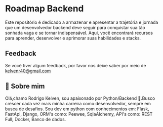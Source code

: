 
# Roadmap Backend

Este repositório é dedicado a armazenar e apresentar a trajetória e jornada que um desenvolvedor backend deve seguir para conquistar sua tão sonhada vaga e se tornar indispensável. 
Aqui, você encontrará recursos para aprender, desenvolver e aprimorar suas habilidades e stacks.

## Feedback

Se você tiver algum feedback, por favor nos deixe saber por meio de kelvenr40@gmail.com


## 🚀 Sobre mim
Olá,chamo Rodrigo Kelven, sou apaixonado por Python/Backend 🐍.Busco crescer cada vez mais minha carreira como desenvolvedor, sempre em busca de desafios.
Sou dev em python com conhecimentos em: Flask, FastApi, Django, ORM's como: Peewee, SqlaAlchemy, API's como: REST Full, Docker, Banco de dados.



